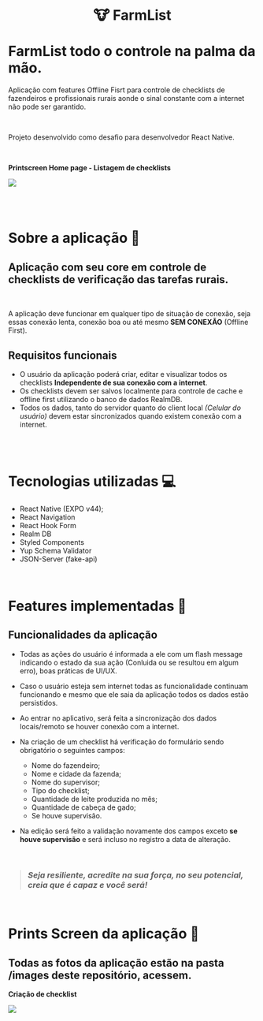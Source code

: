<h1 align="center">
 <p>
   🐮 FarmList
 </p>
</h1>

# FarmList todo o controle na palma da mão.

<p>
  Aplicação com features Offline Fisrt para controle de checklists de fazendeiros e profissionais rurais aonde o sinal constante com a internet não pode ser garantido.
</p>

<br />

Projeto desenvolvido como desafio para desenvolvedor React Native.

<br />

<b>Printscreen Home page - Listagem de checklists</b>

![](/images/1.png)

 <br />
 <br />
 
# **Sobre a aplicação 📲**

## Aplicação com seu core em controle de checklists de verificação das tarefas rurais.

<br />

A aplicação deve funcionar em qualquer tipo de situação de conexão, seja essas conexão lenta, conexão boa ou até mesmo **SEM CONEXÃO** (Offline First).

## Requisitos funcionais

- O usuário da aplicação poderá criar, editar e visualizar todos os checklists **Independente de sua conexão com a internet**.
- Os checklists devem ser salvos localmente para controle de cache e offline first utilizando o banco de dados RealmDB.
- Todos os dados, tanto do servidor quanto do client local _(Celular do usuário)_ devem estar sincronizados quando existem conexão com a internet.

<br />
<br />

# **Tecnologias utilizadas 💻**

- React Native (EXPO v44);
- React Navigation
- React Hook Form
- Realm DB
- Styled Components
- Yup Schema Validator
- JSON-Server (fake-api)

<br />

# **Features implementadas 🔨**

## Funcionalidades da aplicação

- Todas as ações do usuário é informada a ele com um flash message indicando o estado da sua ação (Conluida ou se resultou em algum erro), boas práticas de UI/UX.

- Caso o usuário esteja sem internet todas as funcionalidade continuam funcionando e mesmo que ele saia da aplicação todos os dados estão persistidos.

- Ao entrar no aplicativo, será feita a sincronização dos dados locais/remoto se houver conexão com a internet.

- Na criação de um checklist há verificação do formulário sendo obrigatório o seguintes campos:

  - Nome do fazendeiro;
  - Nome e cidade da fazenda;
  - Nome do supervisor;
  - Tipo do checklist;
  - Quantidade de leite produzida no mês;
  - Quantidade de cabeça de gado;
  - Se houve supervisão.
    <br />

- Na edição será feito a validação novamente dos campos exceto **se houve supervisão** e será incluso no registro a data de alteração.

<br />

> ### _Seja resiliente, acredite na sua força, no seu potencial, creia que é capaz e você será!_

<br />

# **Prints Screen da aplicação 📸**

## Todas as fotos da aplicação estão na pasta /images deste repositório, acessem.

<b>Criação de checklist</b>

![](/images/5.png)

<br />
